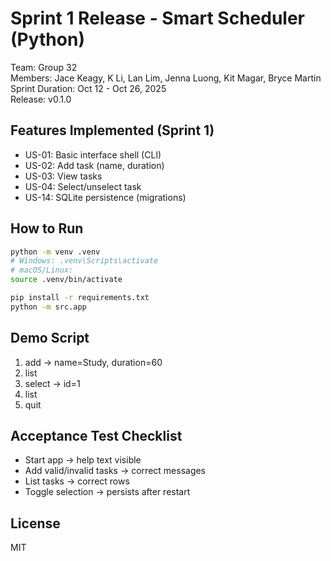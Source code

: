 # Sprint 1 Release - Smart Scheduler (Python)

Team: Group 32  
Members: Jace Keagy, K Li, Lan Lim, Jenna Luong, Kit Magar, Bryce Martin
Sprint Duration: Oct 12 - Oct 26, 2025  
Release: v0.1.0

## Features Implemented (Sprint 1)
- US-01: Basic interface shell (CLI)
- US-02: Add task (name, duration)
- US-03: View tasks
- US-04: Select/unselect task
- US-14: SQLite persistence (migrations)

## How to Run
```bash
python -m venv .venv
# Windows: .venv\Scripts\activate
# macOS/Linux:
source .venv/bin/activate

pip install -r requirements.txt
python -m src.app
```

## Demo Script
1. add -> name=Study, duration=60
2. list
3. select -> id=1
4. list
5. quit

## Acceptance Test Checklist
- Start app -> help text visible
- Add valid/invalid tasks -> correct messages
- List tasks -> correct rows
- Toggle selection -> persists after restart


## License
MIT
